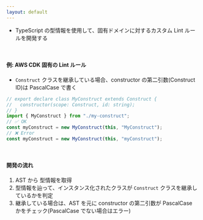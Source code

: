 ```yaml
---
layout: default
---
```


<style scoped>
.slidev-vclick-hidden {
  display: none;
}
</style>

<section-title title="型情報 Lint ルールを開発する" />

<div class="_bullet">

- TypeScript の型情報を使用して、固有ドメインに対するカスタム Lint ルールを開発する

</div>

<div class="_bullet" v-click="1">

<br />

#### 例: AWS CDK 固有の Lint ルール

- `Construct` クラスを継承している場合、constructor の第二引数(Construct ID)は PascalCase で書く

</div>

<div class="_bullet" v-click="[2]">

```ts
// export declare class MyConstruct extends Construct {
//   constructor(scope: Construct, id: string);
// }
import { MyConstruct } from "./my-construct";
// ✅ OK
const myConstruct = new MyConstruct(this, "MyConstruct");
// ❌ Error
const myConstruct = new MyConstruct(this, "myConstruct");
```

</div>

<div class="_bullet" v-click="3">

<br />

#### 開発の流れ

1. AST から 型情報を取得
2. 型情報を辿って、インスタンス化されたクラスが `Construct` クラスを継承しているかを判定
3. 継承している場合は、AST を元に constructor の第二引数が PascalCase かをチェック(PascalCase でない場合はエラー)

</div>
